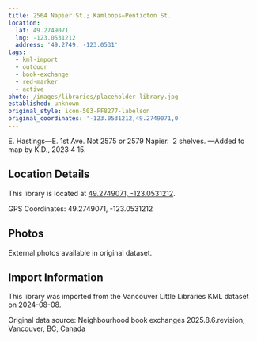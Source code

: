 ```yaml
---
title: 2564 Napier St.; Kamloops—Penticton St.
location:
  lat: 49.2749071
  lng: -123.0531212
  address: '49.2749, -123.0531'
tags:
  - kml-import
  - outdoor
  - book-exchange
  - red-marker
  - active
photo: /images/libraries/placeholder-library.jpg
established: unknown
original_style: icon-503-FF8277-labelson
original_coordinates: '-123.0531212,49.2749071,0'
---
```

E. Hastings—E. 1st Ave.
Not 2575 or 2579 Napier.  2 shelves.
—Added to map by K.D., 2023 4 15. 

## Location Details

This library is located at [49.2749071, -123.0531212](https://www.google.com/maps?q=49.2749071,-123.0531212).

GPS Coordinates: 49.2749071, -123.0531212

## Photos

External photos available in original dataset.

## Import Information

This library was imported from the Vancouver Little Libraries KML dataset on 2024-08-08.

Original data source: Neighbourhood book exchanges 2025.8.6.revision; Vancouver, BC, Canada
